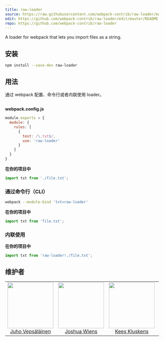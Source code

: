```yaml
---
title: raw-loader
source: https://raw.githubusercontent.com/webpack-contrib/raw-loader/master/README.md
edit: https://github.com/webpack-contrib/raw-loader/edit/master/README.md
repo: https://github.com/webpack-contrib/raw-loader
---
```

A loader for webpack that lets you import files as a string.

## 安装

```bash
npm install --save-dev raw-loader
```

## 用法

通过 webpack 配置、命令行或者内联使用 loader。

##

**webpack.config.js**
```js
module.exports = {
  module: {
    rules: [
      {
        test: /\.txt$/,
        use: 'raw-loader'
      }
    ]
  }
}
```

**在你的项目中**
```js
import txt from './file.txt';
```

### 通过命令行（CLI）

```bash
webpack --module-bind 'txt=raw-loader'
```

**在你的项目中**
```js
import txt from 'file.txt';
```

### 内联使用

**在你的项目中**
```js
import txt from 'raw-loader!./file.txt';
```

## 维护者

<table>
  <tbody>
    <tr>
      <td align="center">
        <img width="150" height="150"
        src="https://avatars3.githubusercontent.com/u/166921?v=3&s=150">
        </br>
        <a href="https://github.com/bebraw">Juho Vepsäläinen</a>
      </td>
      <td align="center">
        <img width="150" height="150"
        src="https://avatars2.githubusercontent.com/u/8420490?v=3&s=150">
        </br>
        <a href="https://github.com/d3viant0ne">Joshua Wiens</a>
      </td>
      <td align="center">
        <img width="150" height="150"
        src="https://avatars3.githubusercontent.com/u/533616?v=3&s=150">
        </br>
        <a href="https://github.com/SpaceK33z">Kees Kluskens</a>
      </td>
      <td align="center">
        <img width="150" height="150"
        src="https://avatars3.githubusercontent.com/u/3408176?v=3&s=150">
        </br>
        <a href="https://github.com/TheLarkInn">Sean Larkin</a>
      </td>
    </tr>
  <tbody>
</table>

[npm]: https://img.shields.io/npm/v/raw-loader.svg
[npm-url]: https://npmjs.com/package/raw-loader

[node]: https://img.shields.io/node/v/raw-loader.svg
[node-url]: https://nodejs.org

[deps]: https://david-dm.org/webpack/raw-loader.svg
[deps-url]: https://david-dm.org/webpack/raw-loader

[chat]: https://badges.gitter.im/webpack/webpack.svg
[chat-url]: https://gitter.im/webpack/webpack
